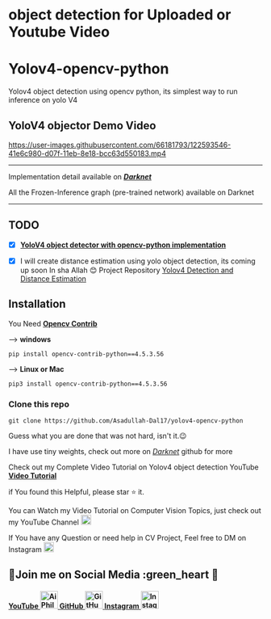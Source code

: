 # object detection for Uploaded or Youtube Video

# Yolov4-opencv-python

Yolov4 object detection using opencv python, its simplest way to run inference on yolo V4

## YoloV4 objector Demo Video

https://user-images.githubusercontent.com/66181793/122593546-41e6c980-d07f-11eb-8e18-bcc63d550183.mp4

---

Implementation detail available on [_**Darknet**_](https://github.com/pjreddie/darknet)

All the Frozen-Inference graph (pre-trained network) available on Darknet

---

## TODO

- [x] [**YoloV4 object detector with opencv-python implementation**](https://youtu.be/1aL6tewfxFY)

- [x] I will create distance estimation using yolo object detection, its coming up soon In sha Allah 😊
Project Repository [Yolov4 Detection and Distance Estimation](https://github.com/Asadullah-Dal17/Yolov4-Detector-and-Distance-Estimator) 

## Installation

You Need [**Opencv Contrib**](https://pypi.org/project/opencv-contrib-python/)

--> **windows**
```
pip install opencv-contrib-python==4.5.3.56
```
--> **Linux or Mac**

```
pip3 install opencv-contrib-python==4.5.3.56

```
### Clone this repo

`git clone https://github.com/Asadullah-Dal17/yolov4-opencv-python`

Guess what you are done that was not hard, isn't it.😉

I have use tiny weights, check out more on [_Darknet_](https://github.com/pjreddie/darknet) github for more

Check out my Complete Video Tutorial on Yolov4 object detection YouTube [**Video Tutorial**](https://youtu.be/1aL6tewfxFY)


if You found this Helpful, please star :star: it.

You can Watch my Video Tutorial on Computer Vision Topics, just check out my YouTube Channel <a href="https://www.youtube.com/c/aiphile">  <img alt="AiPhile Youtube" src="https://user-images.githubusercontent.com/66181793/131223988-882d53a0-4882-468f-9bd7-46b46466baae.png"  width="20"> </a>


If You have any Question or need help in CV Project, Feel free to DM on Instagram  <a href="https://www.instagram.com/aiphile17/">  <img alt="Instagram" src="https://user-images.githubusercontent.com/66181793/131223931-32d84c10-88b4-4cd6-8eb8-89f06c3b5b51.png"  width="20"> </a>

## 💚Join me on Social Media :green_heart 🖤 

<h4><a href="https://www.youtube.com/c/aiphile"> YouTube <img alt="AiPhile Youtube" src="https://user-images.githubusercontent.com/66181793/131223988-882d53a0-4882-468f-9bd7-46b46466baae.png"  width="35"> </a> 
 <a href="https://github.com/Asadullah-Dal17">  GitHub  <img alt="GitHub" src="https://user-images.githubusercontent.com/66181793/131223930-9fd2bfc7-9c43-465d-a057-55f3292f3b2b.png"  width="35"> </a> 
  <a href="https://www.instagram.com/aiphile17/">   Instagram <img alt="Instagram" src="https://user-images.githubusercontent.com/66181793/131223931-32d84c10-88b4-4cd6-8eb8-89f06c3b5b51.png"  width="35"> </a> </h4>

